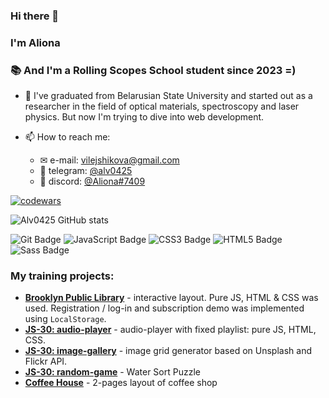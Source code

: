### Hi there 👋
### I'm Aliona
### 📚 And I'm a Rolling Scopes School student since 2023 =)

- 🔭 I've graduated from Belarusian State University and started out as a researcher in the field of optical materials, spectroscopy and laser physics. But now I'm trying to dive into web development. 

- 📫 How to reach me:
  - ✉ e-mail: vilejshikova@gmail.com
  - 💬 telegram: [@alv0425
](https://t.me/alv0425)
  - 💬 discord: [@Aliona#7409](https://discordapp.com/users/1122842754175742052)

[![codewars](https://www.codewars.com/users/alv0425/badges/large)](https://www.codewars.com/users/alv0425) 

![Alv0425 GitHub stats](https://github-readme-stats.vercel.app/api?username=alv0425&hide=contribs,prs)

![Git Badge](https://img.shields.io/badge/Git-F05032?logo=git&logoColor=fff&style=for-the-badge)
![JavaScript Badge](https://img.shields.io/badge/JavaScript-F7DF1E?logo=javascript&logoColor=000&style=for-the-badge)
![CSS3 Badge](https://img.shields.io/badge/CSS3-1572B6?logo=css3&logoColor=fff&style=for-the-badge)
![HTML5 Badge](https://img.shields.io/badge/HTML5-E34F26?logo=html5&logoColor=fff&style=for-the-badge)
![Sass Badge](https://img.shields.io/badge/Sass-C69?logo=sass&logoColor=fff&style=for-the-badge)

### My training projects:
- **[Brooklyn Public Library](https://alv0425.github.io/JSS0-PRESCHOOL-2023Q2/library/)** - interactive layout. Pure JS, HTML & CSS was used. Registration / log-in and subscription demo was implemented using ``LocalStorage``.
- **[JS-30: audio-player](https://alv0425.github.io/JSS0-PRESCHOOL-2023Q2/audio-player/)** - audio-player with fixed playlist: pure JS, HTML, CSS.
- **[JS-30: image-gallery](https://alv0425.github.io/JSS0-PRESCHOOL-2023Q2/image-gallery/)** - image grid generator based on Unsplash and Flickr API.
- **[JS-30: random-game](https://alv0425.github.io/JSS0-PRESCHOOL-2023Q2/random-game/)** - Water Sort Puzzle
- **[Coffee House](https://rolling-scopes-school.github.io/alv0425-JSFE2023Q4/coffee-house/)** - 2-pages layout of coffee shop
